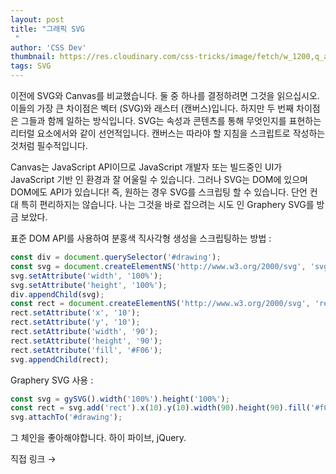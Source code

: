 ```yaml
---
layout: post
title: "그래픽 SVG
 "
author: 'CSS Dev'
thumbnail: https://res.cloudinary.com/css-tricks/image/fetch/w_1200,q_auto,f_auto/https://css-tricks.com/wp-content/uploads/2020/11/graphery.png
tags: SVG
---
```



이전에 SVG와 Canvas를 비교했습니다.
 둘 중 하나를 결정하려면 그것을 읽으십시오.
 이들의 가장 큰 차이점은 벡터 (SVG)와 래스터 (캔버스)입니다.
 하지만 두 번째 차이점은 그들과 함께 일하는 방식입니다.
 SVG는 속성과 콘텐츠를 통해 무엇인지를 표현하는 리터럴 요소에서와 같이 선언적입니다.
 캔버스는 따라야 할 지침을 스크립트로 작성하는 것처럼 필수적입니다.
 

Canvas는 JavaScript API이므로 JavaScript 개발자 또는 빌드중인 UI가 JavaScript 기반 인 환경과 잘 어울릴 수 있습니다.
 그러나 SVG는 DOM에 있으며 DOM에도 API가 있습니다!
 즉, 원하는 경우 SVG를 스크립팅 할 수 있습니다.
 단언 컨대 특히 편리하지는 않습니다.
 나는 그것을 바로 잡으려는 시도 인 Graphery SVG를 방금 보았다.
 

표준 DOM API를 사용하여 분홍색 직사각형 생성을 스크립팅하는 방법 :
 

```js
const div = document.querySelector('#drawing');
const svg = document.createElementNS('http://www.w3.org/2000/svg', 'svg');
svg.setAttribute('width', '100%');
svg.setAttribute('height', '100%');
div.appendChild(svg);
const rect = document.createElementNS('http://www.w3.org/2000/svg', 'rect');
rect.setAttribute('x', '10');
rect.setAttribute('y', '10');
rect.setAttribute('width', '90');
rect.setAttribute('height', '90');
rect.setAttribute('fill', '#F06');
svg.appendChild(rect);
```

Graphery SVG 사용 :
 

```js
const svg = gySVG().width('100%').height('100%');
const rect = svg.add('rect').x(10).y(10).width(90).height(90).fill('#f06');
svg.attachTo('#drawing');
```

그 체인을 좋아해야합니다.
 하이 파이브, jQuery.
 

직접 링크 →
 